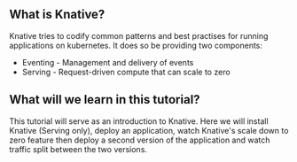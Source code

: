 ## What is Knative?
Knative tries to codify common patterns and best practises for running applications on kubernetes. It does so be providing two components:
- Eventing - Management and delivery of events
- Serving - Request-driven compute that can scale to zero

## What will we learn in this tutorial?
This tutorial will serve as an introduction to Knative. Here we will install Knative (Serving only), deploy an application, watch Knative's scale down to zero feature then deploy a second version of the application and watch traffic split between the two versions.
